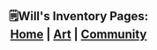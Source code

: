 <h2 align="center">
  <b>🗒️Will's Inventory Pages:</b><br>
  <a href="https://willm.ga">Home</a> |
  <a href="https://willm.ga/Art">Art</a> |
  <a href="https://willm.ga/community">Community</a>
  <br><br>
</h2>

